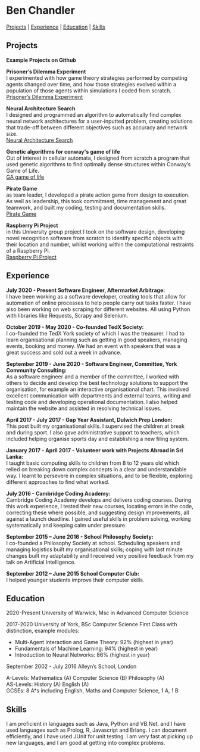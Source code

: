# Ben Chandler

[Projects](#projects) | [Experience](#experience) | [Education](#education) | [Skills](#skills)

## Projects
 
 **Example Projects on Github** <br>

**Prisoner’s Dilemma Experiment** <br>
I experimented with how game theory strategies performed by competing agents changed over time, and how those strategies evolved within a population of those agents within simulations I coded from scratch. <br>
[Prisoner’s Dilemma Experiment](https://github.com/nebnebben/Prisoner-s-Dilemma)
 
**Neural Architecture Search** <br>
I designed and programmed an algorithm to automatically find complex neural network architectures for a user-inputted problem, creating solutions that trade-off between different objectives such as accuracy and network size. <br>
[Neural Architecture Search](https://github.com/nebnebben/Neural-Architecture-Search-Acc.-vs.-Latency-)
 
 **Genetic algorithms for conway's game of life** <br>
Out of interest in cellular automata, I designed from scratch a program that used genetic algorithms to find optimally dense structures within Conway’s Game of Life. <br>
[GA game of life](https://github.com/nebnebben/Genetic_gameoflife)

**Pirate Game** <br>
as team leader, I developed a pirate action game from design to execution. As well as leadership, this took commitment, time management and great teamwork, and built my coding, testing and documentation skills. <br>
[Pirate Game](https://github.com/nebnebben/All-Hands-On-Deck)

**Raspberry Pi Project** <br>
in this University group project I took on the software design, developing novel recognition software from scratch to identify specific objects with their location and number, whilst working within the computational restraints of a Raspberry Pi. <br>
[Raspberry Pi Project](https://github.com/nebnebben/RaspberryPi-Prom)

## Experience

**July 2020 - Present Software Engineer, Aftermarket Arbitrage:** <br>
I have been working as a software developer, creating tools that allow for automation of online processes to help people carry out tasks faster. I have also been working on web scraping for different websites. All using Python with libraries like Requests, Scrapy and Selenium. 

**October 2019 - May 2020 - Co-founded TedX Society:** <br>
I co-founded the TedX York society of which I was the treasurer. I had to learn organisational planning such as getting in good speakers, managing events, booking and money. We had an event with speakers that was a great success and sold out a week in advance. 

**September 2019 - June 2020 - Software Engineer, Committee, York Community Consulting:** <br>
As a software engineer and a member of the committee, I worked with others to decide and develop the best technology solutions to support the organisation, for example an interactive organisational chart. This involved excellent communication with departments and external teams, writing and testing code and developing operational documentation. I also helped maintain the website and assisted in resolving technical issues.

**April 2017 - July 2017 - Gap Year Assistant, Dulwich Prep London:** <br>
This post built my organisational skills. I supervised the children at break and during sport. I also gave administrative support to teachers, which included helping organise sports day and establishing a new filing system.

**January 2017 - April 2017 - Volunteer work with Projects Abroad in Sri Lanka:** <br>
I taught basic computing skills to children from 8 to 12 years old which relied on breaking down complex concepts in a clear and understandable way. I learnt to persevere in complex situations, and to be flexible, exploring different approaches to find what worked. 

**July 2016 - Cambridge Coding Academy:** <br>
Cambridge Coding Academy develops and delivers coding courses. During this work experience, I tested their new courses, locating errors in the code, correcting these where possible, and suggesting design improvements, all against a launch deadline. I gained useful skills in problem solving, working systematically and keeping calm under pressure.

**September 2015 – June 2016 -  School Philosophy Society:** <br>
I co-founded a Philosophy Society at school. Scheduling speakers and managing logistics built my organisational skills; coping with last minute changes built my adaptability and I received very positive feedback from my talk on Artificial Intelligence.

**September 2012 – June 2015  School Computer Club:** <br>
I helped younger students improve their computer skills. 


## Education

2020-Present University of Warwick, Msc in Advanced Computer Science

2017-2020	 University of York, BSc Computer Science 
First Class with distinction, example modules:
-	Multi-Agent Interaction and Game Theory: 92% (highest in year)
-	Fundamentals of Machine Learning: 94% 	      (highest in year)
-	Introduction to Neural Networks: 86% 		      (highest in year)

September 2002 - July 2016	Alleyn’s School, London 


A-Levels:  Mathematics (A) Computer Science (B) Philosophy (A) <br>
AS-Levels:  History	 (A) English (A) <br>
GCSEs: 8 A*s including English, Maths and Computer Science, 1 A, 1 B

## Skills

I am proficient in languages such as Java, Python and VB.Net. and I have used languages such as Prolog, R, Javascript and Erlang. I can document efficiently, and I have used JUnit for unit testing. I am very fast at picking up new languages, and I am good at getting into complex problems.
